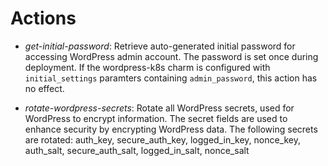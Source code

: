# Actions

- _get-initial-password_: Retrieve auto-generated initial password for accessing WordPress admin
  account. The password is set once during deployment. If the wordpress-k8s charm is configured
  with `initial_settings` paramters containing `admin_password`, this action has no effect.

- _rotate-wordpress-secrets_: Rotate all WordPress secrets, used for WordPress to encrypt
  information. The secret fields are used to enhance security by encrypting WordPress data. The
  following secrets are rotated: auth_key, secure_auth_key, logged_in_key, nonce_key, auth_salt,
  secure_auth_salt, logged_in_salt, nonce_salt
